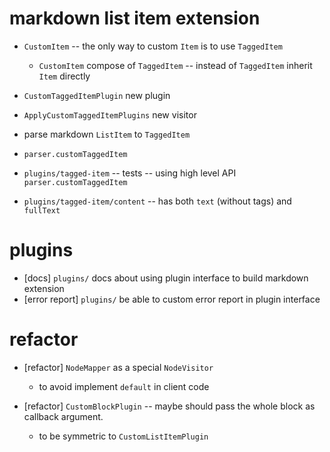 # markdown list item extension

- `CustomItem` -- the only way to custom `Item` is to use `TaggedItem`

  - `CustomItem` compose of `TaggedItem` -- instead of `TaggedItem` inherit `Item` directly

- `CustomTaggedItemPlugin` new plugin
- `ApplyCustomTaggedItemPlugins` new visitor

- parse markdown `ListItem` to `TaggedItem`

- `parser.customTaggedItem`

- `plugins/tagged-item` -- tests -- using high level API `parser.customTaggedItem`

- `plugins/tagged-item/content` -- has both `text` (without tags) and `fullText`

# plugins

- [docs] `plugins/` docs about using plugin interface to build markdown extension
- [error report] `plugins/` be able to custom error report in plugin interface

# refactor

- [refactor] `NodeMapper` as a special `NodeVisitor`

  - to avoid implement `default` in client code

- [refactor] `CustomBlockPlugin` -- maybe should pass the whole block as callback argument.

  - to be symmetric to `CustomListItemPlugin`
